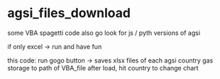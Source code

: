 # agsi_files_download
some VBA spagetti code
also go look for js / pyth versions of agsi

if only excel -> run and have fun

this code:
run gogo button -> saves xlsx files of each agsi country gas storage to path of VBA_file
after load, hit country to change chart

